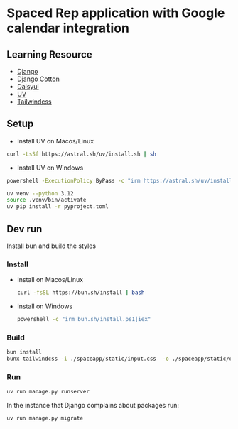 # Spaced Rep application with Google calendar integration

## Learning Resource

- [Django](https://www.w3schools.com/django/index.php)
- [Django Cotton](https://django-cotton.com/docs/components)
- [Daisyui](https://daisyui.com/components/)
- [UV](https://docs.astral.sh/uv/)
- [Tailwindcss](https://tailwindcss.com/docs/editor-setup)

## Setup

- Install UV on Macos/Linux

```sh
curl -LsSf https://astral.sh/uv/install.sh | sh
```

- Install UV on Windows

```sh
powershell -ExecutionPolicy ByPass -c "irm https://astral.sh/uv/install.ps1 | iex"
```

```sh
uv venv --python 3.12
source .venv/bin/activate
uv pip install -r pyproject.toml
```

## Dev run

Install bun and build the styles

### Install

- Install on Macos/Linux

  ```sh
  curl -fsSL https://bun.sh/install | bash
  ```

- Install on Windows
  ```sh
  powershell -c "irm bun.sh/install.ps1|iex"
  ```

### Build

```sh
bun install
bunx tailwindcss -i ./spaceapp/static/input.css  -o ./spaceapp/static/output.css
```

### Run

```sh
uv run manage.py runserver
```

In the instance that Django complains about packages run:

```sh
uv run manage.py migrate
```
